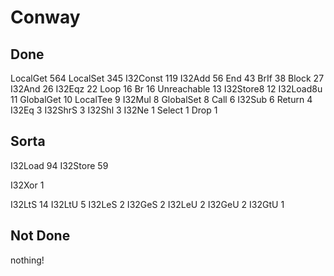 # Conway

## Done

LocalGet    564
LocalSet    345
I32Const    119
I32Add      56
End         43
BrIf        38
Block       27
I32And      26
I32Eqz      22
Loop        16
Br          16
Unreachable 13
I32Store8   12
I32Load8u   11
GlobalGet   10
LocalTee    9
I32Mul      8
GlobalSet   8
Call        6
I32Sub      6
Return      4
I32Eq       3
I32ShrS     3
I32Shl      3
I32Ne       1
Select      1
Drop        1

## Sorta

I32Load     94
I32Store    59

I32Xor      1

I32LtS      14
I32LtU      5
I32LeS      2
I32GeS      2
I32LeU      2
I32GeU      2
I32GtU      1

## Not Done

nothing!
